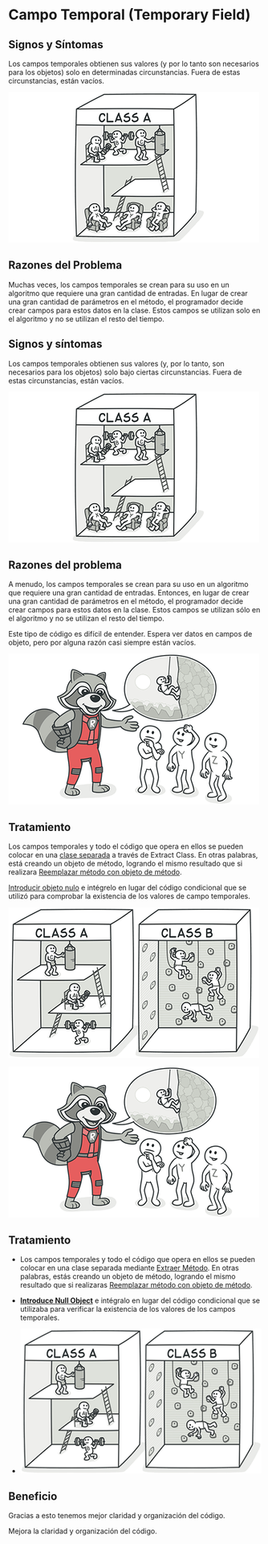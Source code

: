 
# Campo Temporal (Temporary Field)
## Signos y Síntomas
Los campos temporales obtienen sus valores (y por lo tanto son necesarios para los objetos) solo en determinadas circunstancias. Fuera de estas circunstancias, están vacíos.

![Dibujo articulo Campo Temporal 1](./assets/temporary-field-01.png)

## Razones del Problema
Muchas veces, los campos temporales se crean para su uso en un algoritmo que requiere una gran cantidad de entradas. En lugar de crear una gran cantidad de parámetros en el método, el programador decide crear campos para estos datos en la clase. Estos campos se utilizan solo en el algoritmo y no se utilizan el resto del tiempo.


## Signos y síntomas


Los campos temporales obtienen sus valores (y, por lo tanto, son necesarios para los objetos) solo bajo ciertas circunstancias. Fuera de estas circunstancias, están vacíos.

![imagen](../CodeSmell\assets\temporary-field-01.png)

## Razones del problema

A menudo, los campos temporales se crean para su uso en un algoritmo que requiere una gran cantidad de entradas. Entonces, en lugar de crear una gran cantidad de parámetros en el método, el programador decide crear campos para estos datos en la clase. Estos campos se utilizan sólo en el algoritmo y no se utilizan el resto del tiempo.

Este tipo de código es difícil de entender. Espera ver datos en campos de objeto, pero por alguna razón casi siempre están vacíos.

![imagen](../CodeSmell\assets\temporary-field-02.png)

## Tratamiento

Los campos temporales y todo el código que opera en ellos se pueden colocar en una [clase separada](https://github.com/IES-Rafael-Alberti/EDES-P4.3.1-Refactoring/blob/main/RefactoringPattern/ExtractClass.md) a través de Extract Class. En otras palabras, está creando un objeto de método, logrando el mismo resultado que si realizara [Reemplazar método con objeto de método](https://github.com/IES-Rafael-Alberti/EDES-P4.3.1-Refactoring/blob/main/RefactoringPattern%5CReplaceMethodWithMethodObject.md).

[Introducir objeto nulo](https://github.com/IES-Rafael-Alberti/EDES-P4.3.1-Refactoring/blob/main/RefactoringPattern/IntroduceNullObject.md) e intégrelo en lugar del código condicional que se utilizó para comprobar la existencia de los valores de campo temporales.

![imagen](../CodeSmell\assets\temporary-field-03.png)

![Dibujo articulo Campo Temporal 2](./assets/temporary-field-02.png)

## Tratamiento

- Los campos temporales y todo el código que opera en ellos se pueden colocar en una clase separada mediante [Extraer Método](../RefactoringPattern/ExtractMethod.md). En otras palabras, estás creando un objeto de método, logrando el mismo resultado que si realizaras [Reemplazar método con objeto de método](../RefactoringPattern/ReplaceMethodWithMethodObject.md).
- **[Introduce Null Object](/RefactoringPattern/IntroduceNullObject.md)** e intégralo en lugar del código condicional que se utilizaba para verificar la existencia de los valores de los campos temporales.

- ![Dibujo articulo Campo Temporal 3](./assets/temporary-field-03.png)


## Beneficio


Gracias a esto tenemos mejor claridad y organización del código.

Mejora la claridad y organización del código. 

